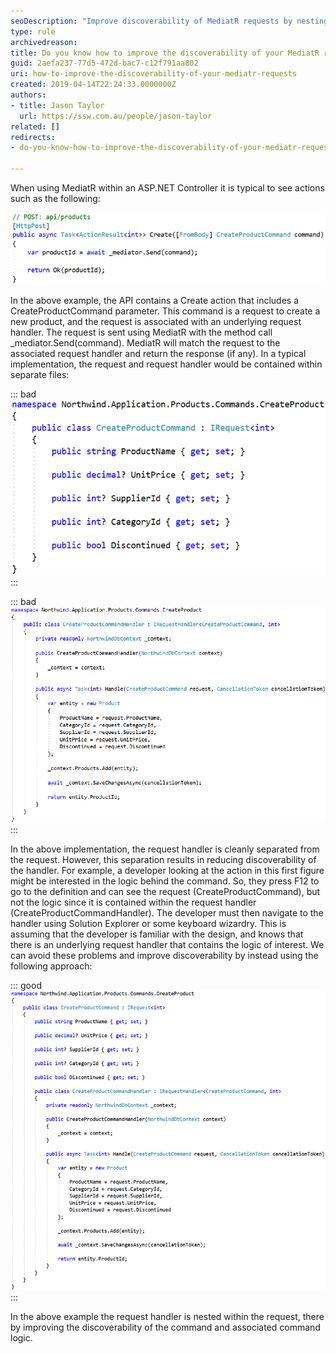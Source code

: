 ```yaml
---
seoDescription: "Improve discoverability of MediatR requests by nesting request handlers within requests, enhancing command logic visibility and developer experience."
type: rule
archivedreason: 
title: Do you know how to improve the discoverability of your MediatR requests?
guid: 2aefa237-77d5-472d-bac7-c12f791aa802
uri: how-to-improve-the-discoverability-of-your-mediatr-requests
created: 2019-04-14T22:24:33.0000000Z
authors:
- title: Jason Taylor
  url: https://ssw.com.au/people/jason-taylor
related: []
redirects:
- do-you-know-how-to-improve-the-discoverability-of-your-mediatr-requests

---
```


When using MediatR within an ASP.NET Controller it is typical to see actions such as the following:

<!--endintro-->

![Figure: A Typical ASP.NET Controller using Mediator](improve-mediatr-typical.png)  

In the above example, the API contains a Create action that includes a CreateProductCommand parameter. This command is a request to create a new product, and the request is associated with an underlying request handler. The request is sent using MediatR with the method call \_mediator.Send(command). MediatR will match the request to the associated request handler and return the response (if any). In a typical implementation, the request and request handler would be contained within separate files:


::: bad  
![Figure: Bad Example - The request is contained within CreateProductCommand.cs](improve-mediatr-bad.png)  
:::


::: bad  
![Figure: Bad Example - The request handler is contained within CreateProductCommandHandler.cs](improve-mediatr-bad-2.png)  
:::

In the above implementation, the request handler is cleanly separated from the request. However, this separation results in reducing discoverability of the handler. For example, a developer looking at the action in this first figure might be interested in the logic behind the command. So, they press F12 to go to the definition and can see the request (CreateProductCommand), but not the logic since it is contained within the request handler (CreateProductCommandHandler). The developer must then navigate to the handler using Solution Explorer or some keyboard wizardry. This is assuming that the developer is familiar with the design, and knows that there is an underlying request handler that contains the logic of interest. We can avoid these problems and improve discoverability by instead using the following approach:


::: good  
![Figure: Good Example - Nesting the Request Handler within the Request Improves Discoverability of Command and Associated Command Logic](improve-mediatr-good.png)  
:::

In the above example the request handler is nested within the request, there by improving the discoverability of the command and associated command logic.
